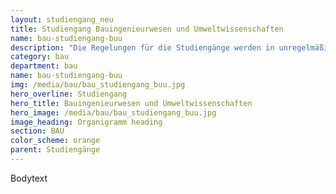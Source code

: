 ```yaml
---
layout: studiengang_neu
title: Studiengang Bauingenieurwesen und Umweltwissenschaften
name: bau-studiengang-buu
description: "Die Regelungen für die Studiengänge werden in unregelmäßigen Zeitabständen angepasst. Auf dieser Seite finden sich neben allgemeinen Informationen die jeweils für die einzelnen Studiengänge und Studienjahre anzuwendenden Regelungen."
category: bau
department: bau
name: bau-studiengang-buu
img: /media/bau/bau_studiengang_buu.jpg
hero_overline: Studiengang
hero_title: Bauingenieurwesen und Umweltwissenschaften
hero_image: /media/bau/bau_studiengang_buu.jpg
image_heading: Organigramm heading
section: BAU
color_scheme: orange
parent: Studiengänge
---
```



Bodytext
